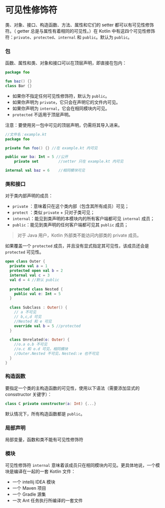 # 可见性修饰符

类、对象、接口、构造函数、方法、属性和它们的 setter 都可以有可见性修饰符。（ getter 总是与属性有着相同的可见性。）在 Kotlin 中有这四个可见性修饰符：`private`、`protected`、`internal` 和 `public`。默认为 `public`。



### 包

函数、属性和类、对象和接口可以在顶层声明，即直接在包内：

``` kotlin
package foo

fun baz() {}
class Bar {}
```

* 如果你不指定任何可见性修饰符，默认为 `public`。
* 如果你声明为 `private`，它只会在声明它的文件内可见。
* 如果你声明为 `internal`，它会在相同模块内可见。
* `protected` 不适用于顶层声明。

注意：要使用另一包中可见的顶层声明，仍需将其导入进来。

``` kotlin
//文件名：example.kt
package foo

private fun foo() {} //在 example.kt 内可见

public var ba: Int = 5 //公开
	private set			//setter 只在 example.kt 内可见

internal val baz = 6 	//相同模块可见

```



### 类和接口

对于类内部声明的成员：

* `private` ：意味着只在这个类内部（包含其所有成员）可见；
* `protect` ：类似 `private` + 只对子类可见；
* `internal`：能见到类声明的本模块内的所有客户端都可见 `internal` 成员；
* `public`：能见到类声明的任何客户端都可见其 `public` 成员；

> 对于 Java 用户，Kotlin 外部类不能访问内部类的 private 成员。

如果覆盖一个 `protected` 成员，并且没有显式指定其可见性，该成员还会是 `protected` 可见性。

``` kotlin
open class Outer {
  private val a = 1
  protected open val b = 2
  internal val c = 3
  val d = 4 //默认 public
  
  protected class Nested {
    public val e: Int = 5
  }
  
  class Subclass : Outer() {
    // a 不可见
    // b,c,d 可见
    //Nested 和 e 可见
    override val b = 5 //protected
  }
  
  class Unrelated(o: Outer) {
    //o.a o.b 不可见
    //o.c 和 o.d 可见，相同模块
    //Outer.Nested 不可见，Nested::e 也不可见
  }
}
```



### 构造函数

要指定一个类的主构造函数的可见性，使用以下语法（需要添加显式的 consstructor 关键字）：

``` kotlin
class C private constructor(a: Int) {...}
```

默认情况下，所有构造函数都是 `public`。



### 局部声明

局部变量，函数和类不能有可见性修饰符



### 模块

可见性修饰符 `internal` 意味着该成员只在相同模块内可见。更具体地说，一个模块是编译在一起的一套 Kotlin 文件：

* 一个 intellij IDEA 模块
* 一个 Maven 项目
* 一个 Gradle 源集
* 一次 <kotlinc> Ant 任务执行所编译的一套文件
